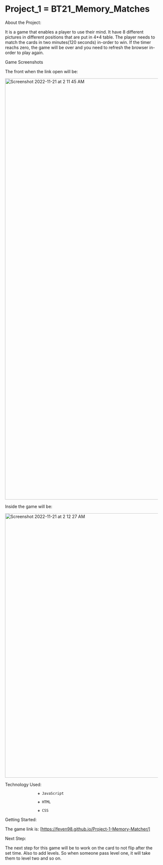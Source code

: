 # Project_1 =  BT21_Memory_Matches

About the Project: 

It is a game that enables a player to use their mind. It have 8 different pictures in different positions that are put in 4*4 table. The player needs to match the cards in two minutes(120 seconds) in-order to win. If the timer reachs zero, the game will be over and you need to refresh the browser in-order to play again.

Game Screenshots

The front when the link open will be:

<img width="1383" alt="Screenshot 2022-11-21 at 2 11 45 AM" src="https://user-images.githubusercontent.com/117063196/202988697-61c76bbb-1fba-47a2-b590-a92eda0a0a07.png">

Inside the game will be:

<img width="868" alt="Screenshot 2022-11-21 at 2 12 27 AM" src="https://user-images.githubusercontent.com/117063196/202988876-4dbc14b9-8dfd-4376-b776-1eaf6c30ddc7.png">


Technology Used:   

                   ❖ JavaScript
          
                   ❖ HTML

                   ❖ CSS

Getting Started: 

The game link is: [https://feven98.github.io/Project-1-Memory-Matcher/]   

Next Step: 

The next step for this game will be to work on the card to not flip after the set time. Also to add levels. So when someone pass level one, it will take them to level two and so on.


